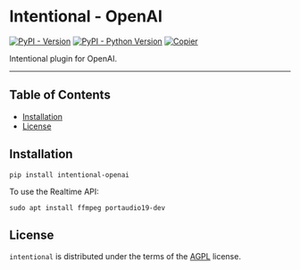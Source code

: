 # Intentional - OpenAI

[![PyPI - Version](https://img.shields.io/pypi/v/intentional-openai.svg)](https://pypi.org/project/intentional-openai)
[![PyPI - Python Version](https://img.shields.io/pypi/pyversions/intentional-openai.svg)](https://pypi.org/project/intentional-openai)
[![Copier](https://img.shields.io/endpoint?url=https://raw.githubusercontent.com/copier-org/copier/master/img/badge/badge-grayscale-inverted-border-orange.json)](https://github.com/copier-org/copier)

Intentional plugin for OpenAI.

-----

## Table of Contents

- [Installation](#installation)
- [License](#license)

## Installation

```console
pip install intentional-openai
```

To use the Realtime API:

```
sudo apt install ffmpeg portaudio19-dev
```

## License

`intentional` is distributed under the terms of the [AGPL](LICENSE.txt) license.
